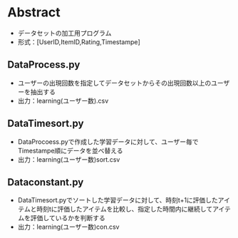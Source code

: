 # Abstract  
* データセットの加工用プログラム  
* 形式：[UserID,ItemID,Rating,Timestampe]

## DataProcess.py  
* ユーザーの出現回数を指定してデータセットからその出現回数以上のユーザーを抽出する
* 出力：learning(ユーザー数).csv

## DataTimesort.py  
* DataProcoess.pyで作成した学習データに対して、ユーザー毎でTimestampe順にデータを並べ替える
* 出力：learning(ユーザー数)sort.csv

## Dataconstant.py  
* DataTimesort.pyでソートした学習データに対して、時刻t+1に評価したアイテムと時刻tに評価したアイテムを比較し、指定した時間内に継続してアイテムを評価しているかを判断する
* 出力：learning(ユーザー数)con.csv
